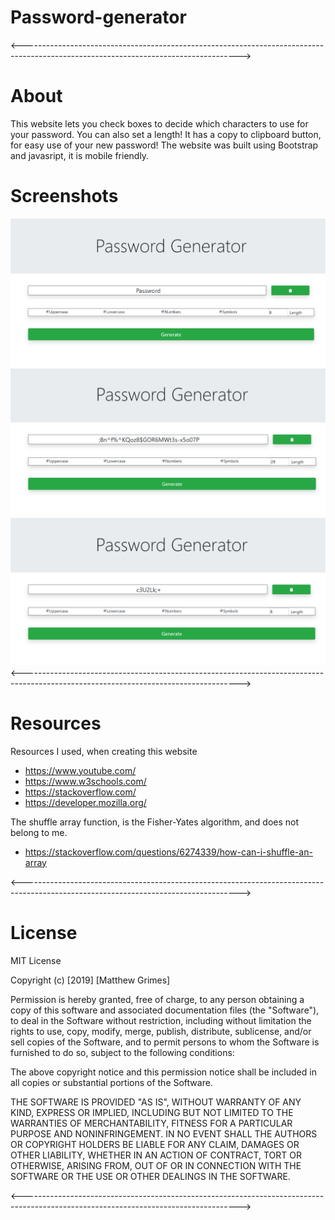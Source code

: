 # Password-generator

<------------------------------------------------------------------------------------------------------------------------------------>

# About

This website lets you check boxes to decide which characters to use for your password. You can also set a length! It has a copy to clipboard button, for easy use of your new password! The website was built using Bootstrap and javasript, it is mobile friendly.

# Screenshots

![image](https://github.com/Matthewlgrimes94/Password-generator/blob/master/assets/screenshots/Screenshot%20(7).png)
![image](https://github.com/Matthewlgrimes94/Password-generator/blob/master/assets/screenshots/Screenshot%20(8).png)
![image](https://github.com/Matthewlgrimes94/Password-generator/blob/master/assets/screenshots/Screenshot%20(9).png)
<------------------------------------------------------------------------------------------------------------------------------------>

# Resources

Resources I used, when creating this website

* https://www.youtube.com/
* https://www.w3schools.com/
* https://stackoverflow.com/
* https://developer.mozilla.org/

The shuffle array function, is the Fisher-Yates algorithm, and does not belong to me.
* https://stackoverflow.com/questions/6274339/how-can-i-shuffle-an-array

<------------------------------------------------------------------------------------------------------------------------------------>

# License

MIT License

Copyright (c) [2019] [Matthew Grimes]

Permission is hereby granted, free of charge, to any person obtaining a copy
of this software and associated documentation files (the "Software"), to deal
in the Software without restriction, including without limitation the rights
to use, copy, modify, merge, publish, distribute, sublicense, and/or sell
copies of the Software, and to permit persons to whom the Software is
furnished to do so, subject to the following conditions:

The above copyright notice and this permission notice shall be included in all
copies or substantial portions of the Software.

THE SOFTWARE IS PROVIDED "AS IS", WITHOUT WARRANTY OF ANY KIND, EXPRESS OR
IMPLIED, INCLUDING BUT NOT LIMITED TO THE WARRANTIES OF MERCHANTABILITY,
FITNESS FOR A PARTICULAR PURPOSE AND NONINFRINGEMENT. IN NO EVENT SHALL THE
AUTHORS OR COPYRIGHT HOLDERS BE LIABLE FOR ANY CLAIM, DAMAGES OR OTHER
LIABILITY, WHETHER IN AN ACTION OF CONTRACT, TORT OR OTHERWISE, ARISING FROM,
OUT OF OR IN CONNECTION WITH THE SOFTWARE OR THE USE OR OTHER DEALINGS IN THE
SOFTWARE.

<------------------------------------------------------------------------------------------------------------------------------------>

